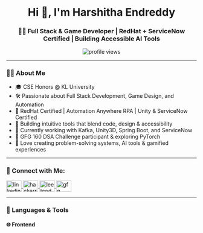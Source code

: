 <h1 align="center">Hi 👋, I'm Harshitha Endreddy</h1>
<h3 align="center">👩‍💻 Full Stack & Game Developer | RedHat + ServiceNow Certified | Building Accessible AI Tools</h3>

<p align="center">
  <img src="https://komarev.com/ghpvc/?username=harshithaendreddy&label=Profile%20views&color=0e75b6&style=flat" alt="profile views" />
</p>

---

### 🙋‍♀️ About Me
- 🎓 CSE Honors @ KL University  
- 🛠️ Passionate about Full Stack Development, Game Design, and Automation  
- 💼 RedHat Certified | Automation Anywhere RPA | Unity & ServiceNow Certified  
- 🧩 Building intuitive tools that blend code, design & accessibility  
- 🌱 Currently working with Kafka, Unity3D, Spring Boot, and ServiceNow  
- 🚀 GFG 160 DSA Challenge participant & exploring PyTorch  
- 🧠 Love creating problem-solving systems, AI tools & gamified experiences

---

### 🔗 Connect with Me:
<p align="left">
  <a href="https://linkedin.com/in/harshitha-endreddy" target="blank">
    <img align="center" src="https://raw.githubusercontent.com/rahuldkjain/github-profile-readme-generator/master/src/images/icons/Social/linked-in-alt.svg" alt="linkedin" height="30" width="40" />
  </a>
  <a href="https://www.hackerrank.com/klu_2200032479" target="blank">
    <img align="center" src="https://raw.githubusercontent.com/rahuldkjain/github-profile-readme-generator/master/src/images/icons/Social/hackerrank.svg" alt="hackerrank" height="30" width="40" />
  </a>
  <a href="https://www.leetcode.com/klu_2200032479" target="blank">
    <img align="center" src="https://raw.githubusercontent.com/rahuldkjain/github-profile-readme-generator/master/src/images/icons/Social/leet-code.svg" alt="leetcode" height="30" width="40" />
  </a>
  <a href="https://www.geeksforgeeks.org/user/harshithared7jp3/" target="blank">
    <img align="center" src="https://raw.githubusercontent.com/rahuldkjain/github-profile-readme-generator/master/src/images/icons/Social/geeks-for-geeks.svg" alt="gfg" height="30" width="40" />
  </a>
</p>

---

### 🧰 Languages & Tools

#### 🌐 Frontend
<p align="left">
  <img src="https://raw.githubuse
